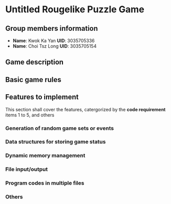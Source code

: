 # Untitled Rougelike Puzzle Game

## Group members information
- **Name**: Kwok Ka Yan    **UID**: 3035705336
- **Name**: Choi Tsz Long  **UID**: 3035705154

## Game description
## Basic game rules
## Features to implement
This section shall cover the features, catergorized by the **code requirement** items 1 to 5, and others
### Generation of random game sets or events
### Data structures for storing game status
### Dynamic memory management
### File input/output
### Program codes in multiple files
### Others
